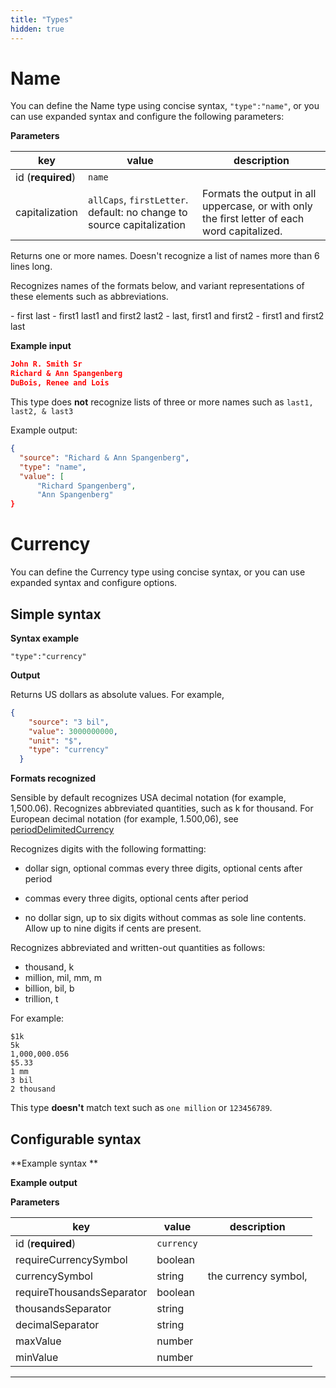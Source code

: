 ```yaml
---
title: "Types"
hidden: true
---
```



Name
====

You can define the Name type using concise syntax, `"type":"name"`, or you can use expanded syntax and configure the following parameters:

**Parameters**

| key               | value                                                        | description                                                  |
| ----------------- | ------------------------------------------------------------ | ------------------------------------------------------------ |
| id (**required**) | `name`                                                       |                                                              |
| capitalization    | `allCaps`, `firstLetter`. default: no change to source capitalization | Formats the output in all uppercase, or with only the first letter of each word capitalized. |



Returns one or more names. Doesn't recognize a list of names more than 6 lines long. 

Recognizes names of the formats below, and variant representations of these elements such as abbreviations. 

\- first last
\- first1 last1 and first2 last2
\- last, first1 and first2
\- first1 and first2 last



**Example input**

```json
John R. Smith Sr
Richard & Ann Spangenberg
DuBois, Renee and Lois 
```

This type does **not** recognize lists of three or more names such as `last1, last2, & last3`

Example output:

```json
{
  "source": "Richard & Ann Spangenberg",
  "type": "name",
  "value": [
      "Richard Spangenberg",
      "Ann Spangenberg"
}
```

Currency
====

You can define the Currency type using concise syntax,  or you can use expanded syntax and configure options.

Simple syntax
----

**Syntax example**

`"type":"currency"`

**Output**

Returns US dollars as absolute values.  For example,

``` json
{
    "source": "3 bil",
    "value": 3000000000,
    "unit": "$",
    "type": "currency"
  }
```

**Formats recognized** 

Sensible by default recognizes USA decimal notation (for example, 1,500.06). Recognizes abbreviated quantities, such as k for thousand. For European decimal notation  (for example, 1.500,06), see [periodDelimitedCurrency](doc:types#perioddelimitedcurrency)  

Recognizes digits with the following formatting:

- dollar sign, optional commas every three digits, optional cents after period

- commas every three digits, optional cents after period

- no dollar sign, up to six digits without commas as sole line contents. Allow up to nine digits if cents are present.


Recognizes abbreviated and written-out quantities as follows:

- thousand, k
- million, mil, mm, m
- billion, bil, b
- trillion, t

For example: 

```
$1k
5k
1,000,000.056
$5.33
1 mm
3 bil
2 thousand
```

This type **doesn't** match text such as `one million`  or `123456789`.

Configurable syntax
----

**Example syntax **

**Example output**



**Parameters**

| key                       | value      | description          |
| ------------------------- | ---------- | -------------------- |
| id (**required**)         | `currency` |                      |
| requireCurrencySymbol     | boolean    |                      |
| currencySymbol            | string     | the currency symbol, |
| requireThousandsSeparator | boolean    |                      |
| thousandsSeparator        | string     |                      |
| decimalSeparator          | string     |                      |
| maxValue                  | number     |                      |
| minValue                  | number     |                      |










-----

